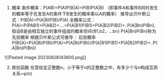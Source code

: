 1. 概率
	条件概率：P(AB)=P(A)P(B|A)=P(B)P(A|B)  （即事件A和事件B同时发生的概率等于在发生A的条件下B发生的概率乘以A的概率）
	推导出贝叶斯公式：P(B|A)=P(A|B)P(B)/P(A)
	全概率公式：P(A)=P(PAB1)+P(AB2)+....=P(A|B1)P(B1)+P(A|B2)P(B2)+..P(A|Bn)P(Bn),假设B是由相互独立的事件组成的概率空间{B1,b2，...bn}
	P(A|Bn)P(Bn)称为先验概率
	根据贝叶斯公式可推导：
	后验概率P(Bi|A)=P(A|Bi)P(Bi)/P(A)=P(A|Bi)P(Bi)/(P(A|B1)P(B1)+P(A|B2)P(B2)+..P(A|Bn)P(Bn))
	
![[Pasted image 20230828143600.png]]

2. 欧拉函数
	任意给定正整数n，小于等于n的正整数之中，有多少个与n构成互质关系=φ(n)